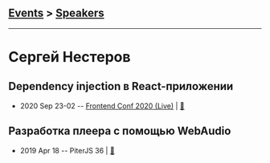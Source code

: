 ## [Events](../README.md) > [Speakers](../speakers.md)
---

# Сергей Нестеров

## Dependency injection в React-приложении
- 2020 Sep 23-02 -- [Frontend Conf 2020 (Live)](https://www.youtube.com/watch?v=dMNGzYVfwsc)  | [:notebook:](https://drive.google.com/file/d/1ssmrP7viWZ6Dpun0_afxzxYEZdz5tZoA/view)  
## Разработка плеера с помощью WebAudio
- 2019 Apr 18 -- PiterJS 36  | [:notebook:](https://fs.piterjs.org/events/36/nesterov.pdf)  
